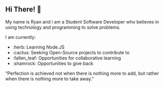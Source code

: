 ## Hi There! :wave:

My name is Ryan and i am a Student Software Developer who believes in using technology and programming to solve problems.  

I am currently:

<ul>
  <li>:herb: Learning Node.JS</li>
  <li>:cactus: Seeking Open-Source projects to contribute to</li>
  <li>:fallen_leaf: Opportunities for collaborative learning</li>
   <li>:shamrock: Opportunities to give back</li>
</ul>

“Perfection is achieved not when there is nothing more to add, but rather when there is nothing more to take away.”

